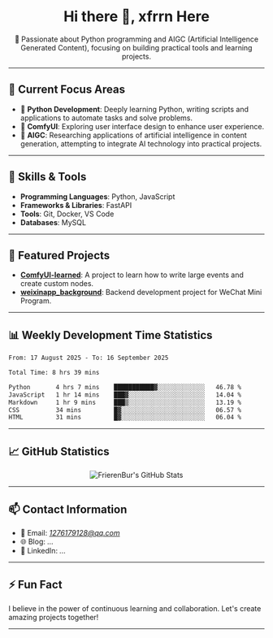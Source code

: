 <h1 align="center">Hi there 👋, xfrrn Here</h1>

<p align="center">
  🎯 Passionate about Python programming and AIGC (Artificial Intelligence Generated Content), focusing on building practical tools and learning projects.
</p>

---

## 🧠 Current Focus Areas

- 🐍 **Python Development**: Deeply learning Python, writing scripts and applications to automate tasks and solve problems.
- 🧩 **ComfyUI**: Exploring user interface design to enhance user experience.
- 🤖 **AIGC**: Researching applications of artificial intelligence in content generation, attempting to integrate AI technology into practical projects.

---

## 🔧 Skills & Tools

- **Programming Languages**: Python, JavaScript
- **Frameworks & Libraries**: FastAPI
- **Tools**: Git, Docker, VS Code
- **Databases**: MySQL

---

## 📂 Featured Projects

- [**ComfyUI-learned**](https://github.com/FrierenBur/ComfyUI-learned): A project to learn how to write large events and create custom nodes.
- [**weixinapp_background**](https://github.com/FrierenBur/weixinapp_background): Backend development project for WeChat Mini Program.

---

## 📊 Weekly Development Time Statistics
<!--START_SECTION:waka-->

```txt
From: 17 August 2025 - To: 16 September 2025

Total Time: 8 hrs 39 mins

Python       4 hrs 7 mins    ███████████▓░░░░░░░░░░░░░   46.78 %
JavaScript   1 hr 14 mins    ███▓░░░░░░░░░░░░░░░░░░░░░   14.04 %
Markdown     1 hr 9 mins     ███▒░░░░░░░░░░░░░░░░░░░░░   13.19 %
CSS          34 mins         █▓░░░░░░░░░░░░░░░░░░░░░░░   06.57 %
HTML         31 mins         █▓░░░░░░░░░░░░░░░░░░░░░░░   06.04 %
```

<!--END_SECTION:waka-->



---

## 📈 GitHub Statistics

<p align="center">
  <img src="https://github-readme-stats.vercel.app/api?username=FrierenBur&show_icons=true&theme=radical" alt="FrierenBur's GitHub Stats" />
</p>

---

## 📫 Contact Information

- 📧 Email: *1276179128@qq.com*
- 🌐 Blog: *...*
- 💼 LinkedIn: *...*

---

## ⚡ Fun Fact

I believe in the power of continuous learning and collaboration. Let's create amazing projects together!

---
